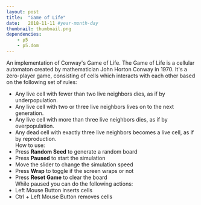 ```yaml
---
layout: post
title:  "Game of Life"
date:   2018-11-11 #year-month-day
thumbnail: thumbnail.png
dependencies:
    - p5
    - p5.dom
---
```

 
An implementation of Conway's Game of Life. The Game of Life is a cellular automaton created by mathematician John Horton Conway in 1970. It's a zero-player game, consisting of cells which interacts with each other based on the following set of rules:
- Any live cell with fewer than two live neighbors dies, as if by underpopulation.
- Any live cell with two or three live neighbors lives on to the next generation.
- Any live cell with more than three live neighbors dies, as if by overpopulation.
- Any dead cell with exactly three live neighbors becomes a live cell, as if by reproduction.  
How to use:  
- Press **Random Seed** to generate a random board 
- Press **Paused** to start the simulation
- Move the slider to change the simulation speed
- Press **Wrap** to toggle if the screen wraps or not
- Press **Reset Game** to clear the board  
While paused you can do the following actions:  
- Left Mouse Button inserts cells
- Ctrl + Left Mouse Button removes cells
<div id="sketch-holder" style="min-height: 600px">
  <script type="text/javascript" src="sketch/sketch.js"></script>
</div>
